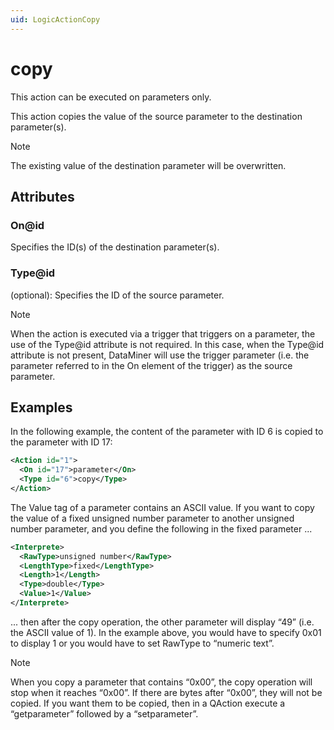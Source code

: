 ```yaml
---
uid: LogicActionCopy
---
```


# copy

This action can be executed on parameters only.

This action copies the value of the source parameter to the destination parameter(s).

> [!NOTE]
> The existing value of the destination parameter will be overwritten.

## Attributes

### On@id

Specifies the ID(s) of the destination parameter(s).

### Type@id

(optional): Specifies the ID of the source parameter.

> [!NOTE]
> When the action is executed via a trigger that triggers on a parameter, the use of the Type@id attribute is not required. In this case, when the Type@id attribute is not present, DataMiner will use the trigger parameter (i.e. the parameter referred to in the On element of the trigger) as the source parameter.

## Examples

In the following example, the content of the parameter with ID 6 is copied to the parameter with ID 17:

```xml
<Action id="1">
  <On id="17">parameter</On>
  <Type id="6">copy</Type>
</Action>
```

The Value tag of a parameter contains an ASCII value. If you want to copy the value of a fixed unsigned number parameter to another unsigned number parameter, and you define the following in the fixed parameter ...

```xml
<Interprete>
  <RawType>unsigned number</RawType>
  <LengthType>fixed</LengthType>
  <Length>1</Length>
  <Type>double</Type>
  <Value>1</Value>
</Interprete>
```

... then after the copy operation, the other parameter will display “49” (i.e. the ASCII value of 1). In the example above, you would have to specify <Value>0x01</Value> to display 1 or you would have to set RawType to “numeric text”.

> [!NOTE]
> When you copy a parameter that contains “0x00”, the copy operation will stop when it reaches “0x00”. If there are bytes after “0x00”, they will not be copied. If you want them to be copied, then in a QAction execute a “getparameter” followed by a “setparameter”.
